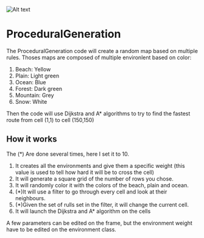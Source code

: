![Alt text]([https://assets.digitalocean.com/articles/alligator/boo.svg "a title](https://github.com/SimonChesneau/ProceduralGeneration/blob/main/procedural%20generation.png)")
# ProceduralGeneration

The ProceduralGeneration code will create a random map based on multiple rules. Thoses maps are composed of multiple environlent based on color:

1. Beach: Yellow
2. Plain: Light green
3. Ocean: Blue
4. Forest: Dark green
5. Mountain: Grey
6. Snow: White 

Then the code will use Dijkstra and A* algorithms to try to find the fastest route from cell (1,1) to cell (150,150)

## How it works

The (*) Are done several times, here I set it to 10.

1. It creates all the environments and give them a specific weight (this value is used to tell how hard it will be to cross the cell) 
2. It will generate a square grid of the number of rows you chose. 
3. It will randomly color it with the colors of the beach, plain and ocean. 
4. (*)It will use a filter to go through every cell and look at their neighbours.
5. (*)Given the set of rulls set in the filter, it will change the current cell.
6. It will launch the Dijkstra and A* algorithm on the cells

A few parameters can be edited on the frame, but the environment weight have to be edited on the environment class.
